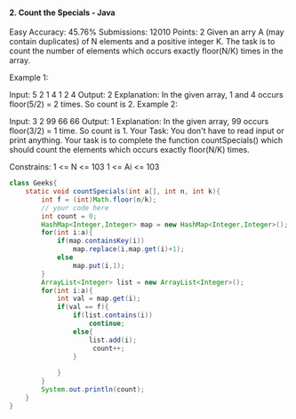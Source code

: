#### 2. Count the Specials - Java 
Easy Accuracy: 45.76% Submissions: 12010 Points: 2
Given an arry A (may contain duplicates) of N elements and a positive integer K. The task is to count the number of elements which occurs exactly floor(N/K) times in the array.
 

Example 1:

Input:
5 2
1 4 1 2 4
Output:
2
Explanation:
In the given array, 1 and 
4 occurs floor(5/2) = 2 
times. So count is 2.
Example 2:

Input:
3 2
99 66 66 
Output:
1
Explanation:
In the given array, 99 occurs 
floor(3/2) = 1 time. So count 
is 1.
Your Task:
You don't have to read input or print anything. Your task is to complete the function countSpecials() which should count the elements which occurs exactly floor(N/K) times.

Constrains:
1 <= N <= 103
1 <= Ai <= 103
```java
class Geeks{
    static void countSpecials(int a[], int n, int k){
        int f = (int)Math.floor(n/k);
        // your code here
        int count = 0;
        HashMap<Integer,Integer> map = new HashMap<Integer,Integer>();
        for(int i:a){
            if(map.containsKey(i))
                map.replace(i,map.get(i)+1);
            else
                map.put(i,1);
        }
        ArrayList<Integer> list = new ArrayList<Integer>();
        for(int i:a){
            int val = map.get(i);
            if(val == f){
                if(list.contains(i))
                    continue;
                else{
                    list.add(i);
                     count++;
                }
                     
            }
        }
        System.out.println(count);
    }
}
```
